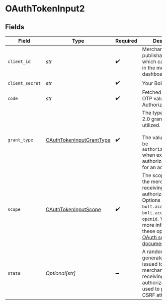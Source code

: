 # OAuthTokenInput2


## Fields

| Field                                                                                                                                                                                                                                                                                           | Type                                                                                                                                                                                                                                                                                            | Required                                                                                                                                                                                                                                                                                        | Description                                                                                                                                                                                                                                                                                     |
| ----------------------------------------------------------------------------------------------------------------------------------------------------------------------------------------------------------------------------------------------------------------------------------------------- | ----------------------------------------------------------------------------------------------------------------------------------------------------------------------------------------------------------------------------------------------------------------------------------------------- | ----------------------------------------------------------------------------------------------------------------------------------------------------------------------------------------------------------------------------------------------------------------------------------------------- | ----------------------------------------------------------------------------------------------------------------------------------------------------------------------------------------------------------------------------------------------------------------------------------------------- |
| `client_id`                                                                                                                                                                                                                                                                                     | *str*                                                                                                                                                                                                                                                                                           | :heavy_check_mark:                                                                                                                                                                                                                                                                              | Merchant publishable key which can be found in the merchant dashboard                                                                                                                                                                                                                           |
| `client_secret`                                                                                                                                                                                                                                                                                 | *str*                                                                                                                                                                                                                                                                                           | :heavy_check_mark:                                                                                                                                                                                                                                                                              | Your Bolt API Key.                                                                                                                                                                                                                                                                              |
| `code`                                                                                                                                                                                                                                                                                          | *str*                                                                                                                                                                                                                                                                                           | :heavy_check_mark:                                                                                                                                                                                                                                                                              | Fetched value using OTP value from the Authorization Modal.                                                                                                                                                                                                                                     |
| `grant_type`                                                                                                                                                                                                                                                                                    | [OAuthTokenInputGrantType](../../models/shared/oauthtokeninputgranttype.md)                                                                                                                                                                                                                     | :heavy_check_mark:                                                                                                                                                                                                                                                                              | The type of OAuth 2.0 grant being utilized. <br/><br/>The value will always be `authorization_code` when exchanging an authorization code for an access token.<br/>                                                                                                                             |
| `scope`                                                                                                                                                                                                                                                                                         | [OAuthTokenInputScope](../../models/shared/oauthtokeninputscope.md)                                                                                                                                                                                                                             | :heavy_check_mark:                                                                                                                                                                                                                                                                              | The scope issued to the merchant when receiving an authorization code. Options include `bolt.account.manage`, `bolt.account.view`, `openid`. You can find more information on these options in our [OAuth scope documentation](https://help.bolt.com/developers/references/bolt-oauth/#scopes). |
| `state`                                                                                                                                                                                                                                                                                         | *Optional[str]*                                                                                                                                                                                                                                                                                 | :heavy_minus_sign:                                                                                                                                                                                                                                                                              | A randomly generated string issued to the merchant when receiving an authorization code used to prevent CSRF attacks                                                                                                                                                                            |